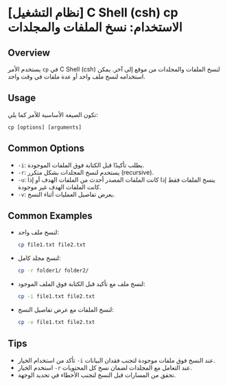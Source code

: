 # [نظام التشغيل] C Shell (csh) cp الاستخدام: نسخ الملفات والمجلدات

## Overview
يستخدم الأمر `cp` في C Shell (csh) لنسخ الملفات والمجلدات من موقع إلى آخر. يمكن استخدامه لنسخ ملف واحد أو عدة ملفات في وقت واحد.

## Usage
تكون الصيغة الأساسية للأمر كما يلي:
```
cp [options] [arguments]
```

## Common Options
- `-i`: يطلب تأكيدًا قبل الكتابة فوق الملفات الموجودة.
- `-r`: يستخدم لنسخ المجلدات بشكل متكرر (recursive).
- `-u`: ينسخ الملفات فقط إذا كانت الملفات المصدر أحدث من الملفات الهدف أو إذا كانت الملفات الهدف غير موجودة.
- `-v`: يعرض تفاصيل العمليات أثناء النسخ.

## Common Examples
- لنسخ ملف واحد:
  ```bash
  cp file1.txt file2.txt
  ```

- لنسخ مجلد كامل:
  ```bash
  cp -r folder1/ folder2/
  ```

- لنسخ ملف مع تأكيد قبل الكتابة فوق الملف الموجود:
  ```bash
  cp -i file1.txt file2.txt
  ```

- لنسخ الملفات مع عرض تفاصيل النسخ:
  ```bash
  cp -v file1.txt file2.txt
  ```

## Tips
- تأكد من استخدام الخيار `-i` عند النسخ فوق ملفات موجودة لتجنب فقدان البيانات.
- استخدم الخيار `-r` عند التعامل مع المجلدات لضمان نسخ كل المحتويات.
- تحقق من المسارات قبل النسخ لتجنب الأخطاء في تحديد الوجهة.